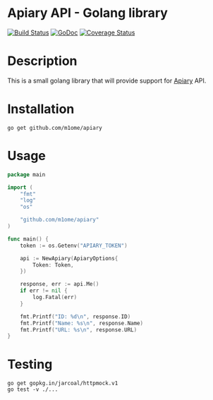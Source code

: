 # Apiary API - Golang library

[![Build Status](https://travis-ci.org/m1ome/apiary.svg?branch=master)](https://travis-ci.org/m1ome/apiary)
[![GoDoc](https://godoc.org/github.com/m1ome/apiary?status.svg)](https://godoc.org/github.com/m1ome/apiary)
[![Coverage Status](https://coveralls.io/repos/github/m1ome/apiary/badge.svg?branch=master)](https://coveralls.io/github/m1ome/apiary?branch=master)

# Description
This is a small golang library that will provide support for [Apiary](apiary.io) API.

# Installation
```
go get github.com/m1ome/apiary
```

# Usage
```go
package main

import (
    "fmt"
    "log"
    "os"

    "github.com/m1ome/apiary"
)

func main() {
    token := os.Getenv("APIARY_TOKEN")

    api := NewApiary(ApiaryOptions{
        Token: Token,
    })

    response, err := api.Me()
    if err != nil {
        log.Fatal(err)
    }

    fmt.Printf("ID: %d\n", response.ID)
    fmt.Printf("Name: %s\n", response.Name)
    fmt.Printf("URL: %s\n", response.URL)
}
```

# Testing
```
go get gopkg.in/jarcoal/httpmock.v1
go test -v ./...
```
